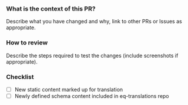 ### What is the context of this PR?
Describe what you have changed and why, link to other PRs or Issues as appropriate.

### How to review 
Describe the steps required to test the changes (include screenshots if appropriate).

### Checklist

* [  ] New static content marked up for translation
* [  ] Newly defined schema content included in eq-translations repo
